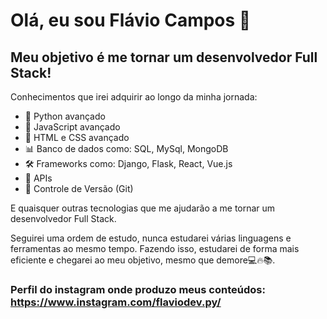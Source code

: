 # Olá, eu sou Flávio Campos 👋

<!--
**FlavioCamposs/FlavioCamposs** is a ✨ _special_ ✨ repository because its `README.md` (this file) appears on your GitHub profile.
-->

## Meu objetivo é me tornar um desenvolvedor Full Stack!

Conhecimentos que irei adquirir ao longo da minha jornada:
- 🐍 Python avançado
- 🚀 JavaScript avançado
- 🎨 HTML e CSS avançado
- 📊 Banco de dados como: SQL, MySql, MongoDB
- 🛠️ Frameworks como: Django, Flask, React, Vue.js
- 🔗 APIs
- 🔄 Controle de Versão (Git)

E quaisquer outras tecnologias que me ajudarão a me tornar um desenvolvedor Full Stack.

Seguirei uma ordem de estudo, nunca estudarei várias linguagens e ferramentas ao mesmo
tempo. Fazendo isso, estudarei de forma mais eficiente e chegarei ao meu objetivo,
mesmo que demore💻🔥📚.

### Perfil do instagram onde produzo meus conteúdos: https://www.instagram.com/flaviodev.py/
